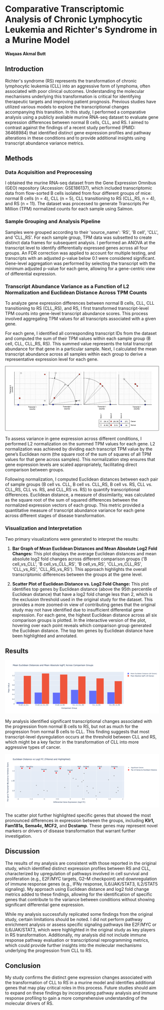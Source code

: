 # Comparative Transcriptomic Analysis of Chronic Lymphocytic Leukemia and Richter's Syndrome in a Murine Model

**Waqaas Akmal Butt**

## Introduction

Richter's syndrome (RS) represents the transformation of chronic lymphocytic leukemia (CLL) into an aggressive form of lymphoma, often associated with poor clinical outcomes. Understanding the molecular mechanisms underlying this transformation is critical for identifying therapeutic targets and improving patient prognosis. Previous studies have utilized various models to explore the transcriptional changes accompanying this transition. In this study, I performed a comparative analysis using a publicly available murine RNA-seq dataset to evaluate gene expression differences between normal B cells, CLL, and RS. I aimed to contrast against the findings of a recent study performed (PMID: 36468984) that identified distinct gene expression profiles and pathway alterations in these conditions and to provide additional insights using transcript abundance variance metrics.

## Methods

### Data Acquisition and Preprocessing

I obtained the murine RNA-seq dataset from the Gene Expression Omnibus (GEO) repository (Accession: GSE186137), which included transcriptomic data from flow-sorted B cells isolated from four different groups of mice: normal B cells (n = 4), CLL (n = 5), CLL transitioning to RS (CLL_RS, n = 4), and RS (n = 11). The dataset was processed to generate Transcripts Per Million (TPM) normalized counts for each sample using Salmon.

### Sample Grouping and Analysis Pipeline

Samples were grouped according to their 'source_name': 'RS', 'B cell', 'CLL', and 'CLL_RS'. For each sample group, TPM data was subsetted to create distinct data frames for subsequent analysis. I performed an ANOVA at the transcript level to identify differentially expressed genes across all four groups. An FDR correction was applied to account for multiple testing, and transcripts with an adjusted p-value below 0.1 were considered significant. Gene-level aggregation was performed by selecting the transcript with the minimum adjusted p-value for each gene, allowing for a gene-centric view of differential expression.

### Transcript Abundance Variance as a Function of L2 Normalization and Euclidean Distance Across TPM Counts

To analyze gene expression differences between normal B cells, CLL, CLL transitioning to RS (CLL_RS), and RS, I first transformed transcript-level TPM counts into gene-level transcript abundance scores. This process involved aggregating TPM values for all transcripts associated with a given gene.

For each gene, I identified all corresponding transcript IDs from the dataset and computed the sum of their TPM values within each sample group (B cell, CLL, CLL_RS, RS). This summed value represents the total transcript abundance for that gene in a particular sample. Next, I calculated the mean transcript abundance across all samples within each group to derive a representative expression level for each gene.

![Figure 1: Depiction of how L2 Normalization removes the TPM quantity of individual transcripts in a gene as a factor and allows for direct comparison of the variance in individual transcript TPM values. The normalized TPMs for a gene can then be considered as vectors, and the distance between the vectors for each gene is taken as a measure of Transcript Abundance Variance.](./results/image.png)

To assess variance in gene expression across different conditions, I performed L2 normalization on the summed TPM values for each gene. L2 normalization was achieved by dividing each transcript TPM value by the gene’s Euclidean norm (the square root of the sum of squares of all TPM values for that gene across samples). This normalization step ensures that gene expression levels are scaled appropriately, facilitating direct comparison between groups.

Following normalization, I computed Euclidean distances between each pair of sample groups (B cell vs. CLL, B cell vs. CLL_RS, B cell vs. RS, CLL vs. CLL_RS, CLL vs. RS, and CLL_RS vs. RS) to quantify transcriptional differences. Euclidean distance, a measure of dissimilarity, was calculated as the square root of the sum of squared differences between the normalized expression vectors of each group. This metric provided a quantitative measure of transcript abundance variance for each gene across different stages of disease transformation.

### Visualization and Interpretation

Two primary visualizations were generated to interpret the results:

1. **Bar Graph of Mean Euclidean Distances and Mean Absolute Log2 Fold Changes:** This plot displays the average Euclidean distances and mean absolute log2 fold changes across different comparison groups ('B cell_vs_CLL', 'B cell_vs_CLL_RS', 'B cell_vs_RS', 'CLL_vs_CLL_RS', 'CLL_vs_RS', 'CLL_RS_vs_RS'). This approach highlights the overall transcriptomic differences between the groups at the gene level.

2. **Scatter Plot of Euclidean Distance vs. Log2 Fold Change:** This plot identifies top genes by Euclidean distance (above the 95th percentile of Euclidean distance) that have a log2 fold change less than 2, which is the exclusion threshold used in the original study for the dataset. This provides a more zoomed-in view of contributing genes that the original study may not have identified due to insufficient differential gene expression. For each gene, the highest Euclidean distance across all six comparison groups is plotted. In the interactive version of the plot, hovering over each point reveals which comparison group generated the Euclidean distance. The top ten genes by Euclidean distance have been highlighted and annotated.

## Results

![Figure 2: Bar graph showing the mean transcript abundance variance and differential gene expression metrics side by side for comparisons made between all combinations of the disease states.](./results/bars_all_comparisons.png)

My analysis identified significant transcriptional changes associated with the progression from normal B cells to RS, but not as much for the progression from normal B cells to CLL. This finding suggests that most transcript-level dysregulation occurs at the threshold between CLL and RS, which might be a key factor in the transformation of CLL into more aggressive types of cancer.

![Figure 3: Scatterplot showing the top ten genes by Transcript Abundance Variance within the Log Fold Change thresholds of -2 and 2.](./results/scatterplot_all_comparisons.png)

The scatter plot further highlighted specific genes that showed the most pronounced differences in expression between the groups, including **Klr1, Fam181a, Sema4c, MCF2,** and **Dcstamp**. These genes may represent novel markers or drivers of disease transformation that warrant further investigation.

## Discussion

The results of my analysis are consistent with those reported in the original study, which identified distinct expression profiles between RS and CLL, characterized by upregulation of pathways involved in cell survival and proliferation (e.g., E2F/MYC targets, G2–M checkpoint) and downregulation of immune response genes (e.g., IFNγ response, IL6/JAK/STAT3, IL2/STAT5 signaling). My approach using Euclidean distance and log2 fold change metrics added to these findings, allowing for the identification of specific genes that contribute to the variance between conditions without showing significant differential gene expression.

While my analysis successfully replicated some findings from the original study, certain limitations should be noted. I did not perform pathway enrichment analysis or assess specific signaling pathways like E2F/MYC or IL6/JAK/STAT3, which were highlighted in the original study as key players in RS transformation. Additionally, my analysis did not include immune response pathway evaluation or transcriptional reprogramming metrics, which could provide further insights into the molecular mechanisms underlying the progression from CLL to RS.

## Conclusion

My study confirms the distinct gene expression changes associated with the transformation of CLL to RS in a murine model and identifies additional genes that may play critical roles in this process. Future studies should aim to expand on these findings by incorporating pathway analysis and immune response profiling to gain a more comprehensive understanding of the molecular drivers of RS.
